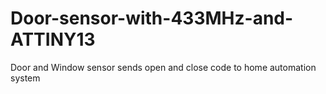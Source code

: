 # Door-sensor-with-433MHz-and-ATTINY13
Door and Window sensor sends open and close code to home automation system
